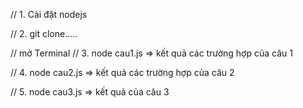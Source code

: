 // 1. Cài đặt nodejs

// 2. git clone.....

// mở Terminal
// 3. node cau1.js  => kết quả các trường hợp của câu 1

// 4. node cau2.js =>  kết quả các trường hợp của câu 2

// 5. node cau3.js => kết quả của câu 3
